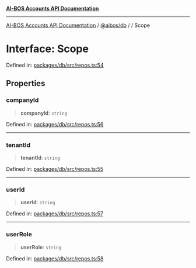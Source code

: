 [**AI-BOS Accounts API Documentation**](../../../README.md)

***

[AI-BOS Accounts API Documentation](../../../README.md) / [@aibos/db](../README.md) / [](../README.md) / Scope

# Interface: Scope

Defined in: [packages/db/src/repos.ts:54](https://github.com/pohlai88/accounts/blob/48103fb36d28b2b9bfb33472b6de2f719773cde9/packages/db/src/repos.ts#L54)

## Properties

### companyId

> **companyId**: `string`

Defined in: [packages/db/src/repos.ts:56](https://github.com/pohlai88/accounts/blob/48103fb36d28b2b9bfb33472b6de2f719773cde9/packages/db/src/repos.ts#L56)

***

### tenantId

> **tenantId**: `string`

Defined in: [packages/db/src/repos.ts:55](https://github.com/pohlai88/accounts/blob/48103fb36d28b2b9bfb33472b6de2f719773cde9/packages/db/src/repos.ts#L55)

***

### userId

> **userId**: `string`

Defined in: [packages/db/src/repos.ts:57](https://github.com/pohlai88/accounts/blob/48103fb36d28b2b9bfb33472b6de2f719773cde9/packages/db/src/repos.ts#L57)

***

### userRole

> **userRole**: `string`

Defined in: [packages/db/src/repos.ts:58](https://github.com/pohlai88/accounts/blob/48103fb36d28b2b9bfb33472b6de2f719773cde9/packages/db/src/repos.ts#L58)
